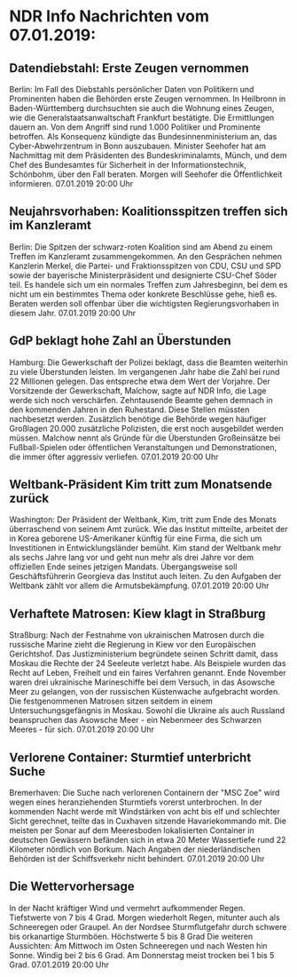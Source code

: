 # NDR Info Nachrichten vom 07.01.2019:


## Datendiebstahl: Erste Zeugen vernommen
Berlin: Im Fall des Diebstahls persönlicher Daten von Politikern und Prominenten haben die Behörden erste Zeugen vernommen. In Heilbronn in Baden-Württemberg durchsuchten sie auch die Wohnung eines Zeugen, wie die Generalstaatsanwaltschaft Frankfurt bestätigte. Die Ermittlungen dauern an. Von dem Angriff sind rund 1.000 Politiker und Prominente betroffen. Als Konsequenz kündigte das Bundesinnenministerium an, das Cyber-Abwehrzentrum in Bonn auszubauen. Minister Seehofer hat am Nachmittag mit dem Präsidenten des Bundeskriminalamts, Münch, und dem Chef des Bundesamtes für Sicherheit in der Informationstechnik, Schönbohm, über den Fall beraten. Morgen will Seehofer die Öffentlichkeit informieren. 07.01.2019 20:00 Uhr 

## Neujahrsvorhaben: Koalitionsspitzen treffen sich im Kanzleramt
Berlin: Die Spitzen der schwarz-roten Koalition sind am Abend zu einem Treffen im Kanzleramt zusammengekommen. An den Gesprächen nehmen Kanzlerin Merkel, die Partei- und Fraktionsspitzen von CDU, CSU und SPD sowie der bayerische Ministerpräsident und designierte CSU-Chef Söder teil. Es handele sich um ein normales Treffen zum Jahresbeginn, bei dem es nicht um ein bestimmtes Thema oder konkrete Beschlüsse gehe, hieß es. Beraten werden soll offenbar über die wichtigsten Regierungsvorhaben in diesem Jahr. 07.01.2019 20:00 Uhr 

## GdP beklagt hohe Zahl an Überstunden
Hamburg: Die Gewerkschaft der Polizei beklagt, dass die Beamten weiterhin zu viele Überstunden leisten. Im vergangenen Jahr habe die Zahl bei rund 22 Millionen gelegen. Das entspreche etwa dem Wert der Vorjahre. Der Vorsitzende der Gewerkschaft, Malchow, sagte auf NDR Info, die Lage werde sich noch verschärfen. Zehntausende Beamte gehen demnach in den kommenden Jahren in den Ruhestand. Diese Stellen müssten nachbesetzt werden. Zusätzlich benötige die Behörde wegen häufiger Großlagen 20.000 zusätzliche Polizisten, die erst noch ausgebildet werden müssen. Malchow nennt als Gründe für die Überstunden Großeinsätze bei Fußball-Spielen oder öffentlichen Veranstaltungen und Demonstrationen, die immer öfter aggressiv verliefen. 07.01.2019 20:00 Uhr 

## Weltbank-Präsident Kim tritt zum Monatsende zurück
Washington: Der Präsident der Weltbank, Kim, tritt zum Ende des Monats überraschend von seinem Amt zurück. Wie das Institut mitteilte, arbeitet der in Korea geborene US-Amerikaner künftig für eine Firma, die sich um Investitionen in Entwicklungsländer bemüht. Kim stand der Weltbank mehr als sechs Jahre lang vor und geht nun mehr als drei Jahre vor dem offiziellen Ende seines jetzigen Mandats. Übergangsweise soll Geschäftsführerin Georgieva das Institut auch leiten. Zu den Aufgaben der Weltbank zählt vor allem die Armutsbekämpfung. 07.01.2019 20:00 Uhr 

## Verhaftete Matrosen: Kiew klagt in Straßburg
Straßburg: Nach der Festnahme von ukrainischen Matrosen durch die russische Marine zieht die Regierung in Kiew vor den Europäischen Gerichtshof. Das Justizministerium begründete seinen Schritt damit, dass Moskau die Rechte der 24 Seeleute verletzt habe. Als Beispiele wurden das Recht auf Leben, Freiheit und ein faires Verfahren genannt. Ende November waren drei ukrainische Marineschiffe bei dem Versuch, in das Asowsche Meer zu gelangen, von der russischen Küstenwache aufgebracht worden. Die festgenommenen Matrosen sitzen seitdem in einem Untersuchungsgefängnis in Moskau. Sowohl die Ukraine als auch Russland beanspruchen das Asowsche Meer - ein Nebenmeer des Schwarzen Meeres - für sich. 07.01.2019 20:00 Uhr 

## Verlorene Container: Sturmtief unterbricht  Suche
Bremerhaven: 		Die Suche nach verlorenen Containern der "MSC Zoe" wird wegen eines heranziehenden Sturmtiefs vorerst unterbrochen. In der kommenden Nacht werde mit Windstärken von acht bis elf und schlechter Sicht gerechnet, teilte das in Cuxhaven sitzende Havariekommando mit. Die meisten per Sonar auf dem Meeresboden lokalisierten Container in deutschen Gewässern befänden sich in etwa 20 Meter Wassertiefe rund 22 Kilometer nördlich von Borkum. Nach Angaben der niederländischen Behörden ist der Schiffsverkehr nicht behindert. 07.01.2019 20:00 Uhr 

## Die Wettervorhersage
In der Nacht kräftiger Wind und vermehrt aufkommender Regen. Tiefstwerte von 7 bis 4 Grad. Morgen wiederholt Regen, mitunter auch als Schneeregen oder Graupel. An der Nordsee Sturmflutgefahr durch schwere bis orkanartige Sturmböen. Höchstwerte 5 bis 8 Grad Die weiteren Aussichten: Am Mittwoch im Osten Schneeregen und nach Westen hin Sonne. Windig bei 2 bis 6 Grad. Am Donnerstag meist trocken bei 1 bis 5 Grad. 07.01.2019 20:00 Uhr 
